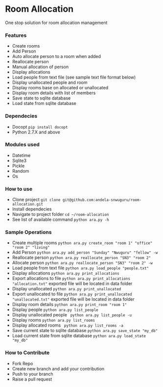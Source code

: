 Room Allocation
===============

One stop solution for room allocation management

### Features

- Create rooms
- Add Person
- Auto allocate person to a room when added
- Reallocate person
- Manual allocation of person
- Display allocations
- Load people from text file (see sample text file format below)
- Display unallocated people and room
- Display rooms base on allocated or unallocated
- Display room details with list of members
- Save state to sqlite database
- Load state from sqlite database

### Dependecies

- Docopt `` pip install docopt ``
- Python 2.7.X and above

### Modules used

- Datetime
- Sqlite3
- Pickle
- Random
- Os

### How to use

- Clone project `` git clone git@github.com:andela-snwuguru/room-allocation.git ``
- Install dependecies
- Navigate to project folder `` cd ~/room-allocation ``
- See list of available command `` python ara.py -h ``

### Sample Operations

- Create multiple rooms `` python ara.py create_room "room 1" "office" "room 2" "living" ``
- Add Person `` python ara.py add_person "Sunday" "Nwuguru" "fellow" -w ``
- Reallocate person `` python ara.py reallocate_person "SN3" "room 2" ``
- Allocate person `` python ara.py reallocate_person "SN3" "room 2" -w ``
- Load people from text file `` python ara.py load_people "people.txt" ``
- Display allocations `` python ara.py print_allocations ``
- Export allocations to file `` python ara.py print_allocations "allocation.txt" `` exported file will be located in data folder
- Display unallocated `` python ara.py print_unallocated ``
- Export unallocated to file `` python ara.py print_unallocated "unallocated.txt" `` exported file will be located in data folder
- Display room details `` python ara.py print_room "room 1" ``
- Display people `` python ara.py list_people ``
- Display unallocated people `` python ara.py list_people -u``
- Display rooms `` python ara.py list_rooms ``
- Display allocated rooms `` python ara.py list_rooms -a``
- Save current state to sqlite database `` python ara.py save_state "my_db" ``
- Load current state from sqlite database `` python ara.py load_state "my_db" ``

### How to Contribute

- Fork Repo
- Create new branch and add your contribution
- Push to your branch
- Raise a pull request
